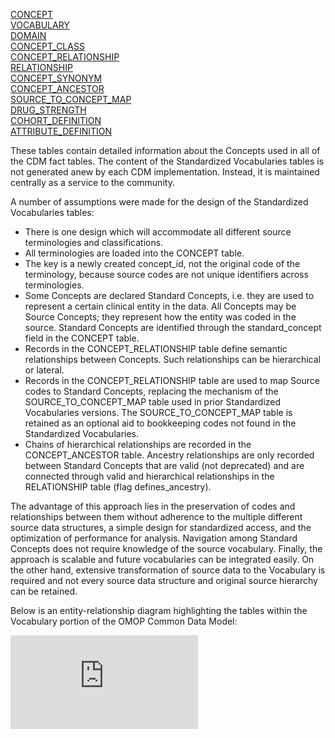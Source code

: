 [CONCEPT](https://github.com/OHDSI/CommonDataModel/wiki/CONCEPT)  
[VOCABULARY](https://github.com/OHDSI/CommonDataModel/wiki/VOCABULARY)  
[DOMAIN](https://github.com/OHDSI/CommonDataModel/wiki/DOMAIN)  
[CONCEPT_CLASS](https://github.com/OHDSI/CommonDataModel/wiki/CONCEPT_CLASS)  
[CONCEPT_RELATIONSHIP](https://github.com/OHDSI/CommonDataModel/wiki/CONCEPT_RELATIONSHIP)  
[RELATIONSHIP](https://github.com/OHDSI/CommonDataModel/wiki/RELATIONSHIP)  
[CONCEPT_SYNONYM](https://github.com/OHDSI/CommonDataModel/wiki/CONCEPT_SYNONYM)  
[CONCEPT_ANCESTOR](https://github.com/OHDSI/CommonDataModel/wiki/CONCEPT_ANCESTOR)  
[SOURCE_TO_CONCEPT_MAP](https://github.com/OHDSI/CommonDataModel/wiki/SOURCE_TO_CONCEPT_MAP)  
[DRUG_STRENGTH](https://github.com/OHDSI/CommonDataModel/wiki/DRUG_STRENGTH)  
[COHORT_DEFINITION](https://github.com/OHDSI/CommonDataModel/wiki/COHORT_DEFINITION)  
[ATTRIBUTE_DEFINITION](https://github.com/OHDSI/CommonDataModel/wiki/ATTRIBUTE_DEFINITION)  

These tables contain detailed information about the Concepts used in all of the CDM fact tables. The content of the Standardized Vocabularies tables is not generated anew by each CDM implementation. Instead, it is maintained centrally as a service to the community.

A number of assumptions were made for the design of the Standardized Vocabularies tables: 

  * There is one design which will accommodate all different source terminologies and classifications.
  * All terminologies are loaded into the CONCEPT table. 
  * The key is a newly created concept_id, not the original code of the terminology, because source codes are not unique identifiers across terminologies. 
  * Some Concepts are declared Standard Concepts, i.e. they are used to represent a certain clinical entity in the data. All Concepts may be Source Concepts; they represent how the entity was coded in the source. Standard Concepts are identified through the standard_concept field in the CONCEPT table.
  * Records in the CONCEPT_RELATIONSHIP table define semantic relationships between Concepts. Such relationships can be hierarchical or lateral. 
  * Records in the CONCEPT_RELATIONSHIP table are used to map Source codes to Standard Concepts, replacing the mechanism of the SOURCE_TO_CONCEPT_MAP table used in prior Standardized Vocabularies versions. The SOURCE_TO_CONCEPT_MAP table is retained as an optional aid to bookkeeping codes not found in the Standardized Vocabularies.
  * Chains of hierarchical relationships are recorded in the CONCEPT_ANCESTOR table. Ancestry relationships are only recorded between Standard Concepts that are valid (not deprecated) and are connected through valid and hierarchical relationships in the RELATIONSHIP table (flag defines_ancestry).
  
The advantage of this approach lies in the preservation of codes and relationships between them without adherence to the multiple different source data structures, a simple design for standardized access, and the optimization of performance for analysis. Navigation among Standard Concepts does not require knowledge of the source vocabulary. Finally, the approach is scalable and future vocabularies can be integrated easily. On the other hand, extensive transformation of source data to the Vocabulary is required and not every source data structure and original source hierarchy can be retained.

Below is an entity-relationship diagram highlighting the tables within the Vocabulary portion of the OMOP Common Data Model:

![Vocabulary entity-relationship diagram](http://www.ohdsi.org/web/wiki/lib/exe/fetch.php?cache=&w=900&h=714&tok=3c9ce1&media=documentation:cdm:vocabulary_tables.png)
  